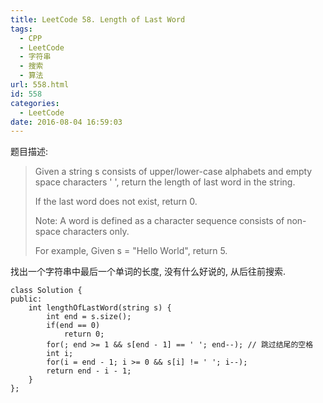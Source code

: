 ```yaml
---
title: LeetCode 58. Length of Last Word
tags:
  - CPP
  - LeetCode
  - 字符串
  - 搜索
  - 算法
url: 558.html
id: 558
categories:
  - LeetCode
date: 2016-08-04 16:59:03
---
```

题目描述:

>Given a string s consists of upper/lower-case alphabets and empty space characters ' ', return the length of last word in the string.
>
>If the last word does not exist, return 0.
>
>Note: A word is defined as a character sequence consists of non-space characters only.
>
>For example, 
>Given s = "Hello World",
>return 5.

找出一个字符串中最后一个单词的长度, 没有什么好说的, 从后往前搜索.

    class Solution {
    public:
        int lengthOfLastWord(string s) {
            int end = s.size();
            if(end == 0)
                return 0;
            for(; end >= 1 && s[end - 1] == ' '; end--); // 跳过结尾的空格
            int i;
            for(i = end - 1; i >= 0 && s[i] != ' '; i--);
            return end - i - 1;
        }
    };